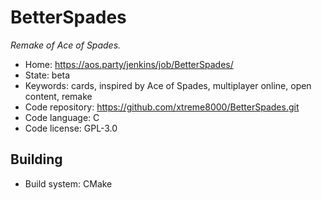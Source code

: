 # BetterSpades

_Remake of Ace of Spades._

- Home: https://aos.party/jenkins/job/BetterSpades/
- State: beta
- Keywords: cards, inspired by Ace of Spades, multiplayer online, open content, remake
- Code repository: https://github.com/xtreme8000/BetterSpades.git
- Code language: C
- Code license: GPL-3.0

## Building

- Build system: CMake
